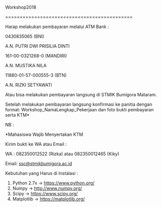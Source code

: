 Workshop2018


============================================


Harap melakukan pembayaran melalui ATM Bank :

0430835065 (BNI)

A.N. PUTRI DWI PRISILIA DINTI

161-00-0321268-0 (MANDIRI)

A.N. MUSTIKA NILA

11880-01-57-000555-3 (BTN)

A.N. RIZKI SETYAWATI

Atau bisa melakukan pembayaran langsung di STMIK Bumigora Mataram.

Setelah melakukan pembayaran langsung konfirmasi ke panitia dengan format:
Workshop_NamaLengkap_Pekerjaan dan foto bukti pembayaran serta KTM*

NB :

*Mahasiswa Wajib Menyertakan KTM

Kirim bukti ke WA atau Email :

WA : 082350012522 (Rizka) atau 082350012465 (Kiky)

Email: ssc@stmikbumigora.ac.id

Kebutuhan yang Harus di Instalasi :
1. Python 2.7x -> https://www.python.org/
2. Numpy -> http://www.numpy.org/
3. Scipy -> https://www.scipy.org/
4. Matplotlib -> https://matplotlib.org/

